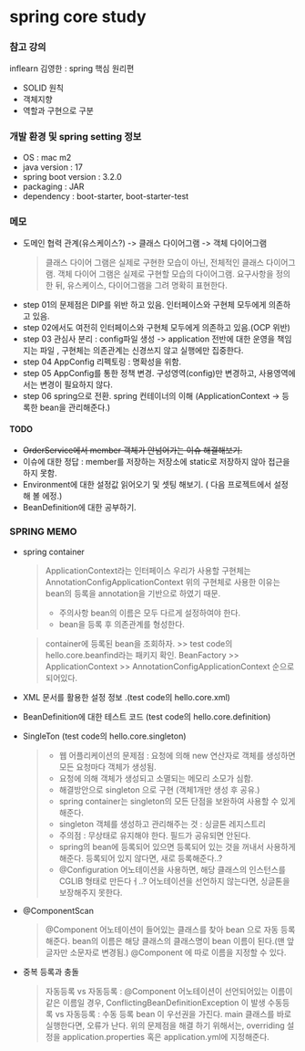 # spring core study

### 참고 강의
inflearn 김영한 : spring 핵심 원리편

+ SOLID 원칙
+ 객체지향
+ 역할과 구현으로 구분


### 개발 환경 및 spring setting 정보

+ OS : mac m2
+ java version : 17
+ spring boot version : 3.2.0
+ packaging : JAR
+ dependency : boot-starter, boot-starter-test

### 메모


+ 도메인 협력 관계(유스케이스?) -> 클래스 다이어그램 -> 객체 다이어그램 
    > 클래스 다이어 그램은 실제로 구현한 모습이 아닌, 전체적인 클래스 다이어그램.
      객체 다이어 그램은 실제로 구현할 모습의 다이어그램. 요구사항을 정의 한 뒤, 유스케이스, 다이어그램을 그려 명확히 표현한다.
+ step 01의 문제점은 DIP를 위반 하고 있음. 인터페이스와 구현체 모두에게 의존하고 있음.
+ step 02에서도 여전히 인터페이스와 구현체 모두에게 의존하고 있음.(OCP 위반)
+ step 03 관심사 분리 : config파일 생성 -> application 전반에 대한 운영을 책임지는 파일 , 구현체는 의존관계는 신경쓰지 않고 실행에만 집중한다.
+ step 04 AppConfig 리펙토링 : 명확성을 위함.
+ step 05 AppConfig를 통한 정책 변경. 구성영역(config)만 변경하고, 사용영역에서는 변경이 필요하지 않다.
+ step 06 spring으로 전환. spring 컨테이너의 이해 (ApplicationContext -> 등록한 bean을 관리해준다.)

#### TODO
+ ~~OrderService에서 member 객체가 안넘어가는 이슈 해결해보기.~~
+ 이슈에 대한 정답 :  member를 저장하는 저장소에 static로 저장하지 않아 접근을 하지 못함.
+ Environment에 대한 설정값 읽어오기 및 셋팅 해보기. ( 다음 프로젝트에서 설정 해 볼 에정.)
+ BeanDefinition에 대한 공부하기.

### SPRING MEMO
+ spring container 
  > ApplicationContext라는 인터페이스 우리가 사용할 구현체는 AnnotationConfigApplicationContext 
  > 위의 구현체로 사용한 이유는 bean의 등록을 annotation을 기반으로 하였기 때문. 
  > + 주의사항 bean의 이름은 모두 다르게 설정하여야 한다. 
  > + bean을 등록 후 의존관계를 형성한다.
    
  > container에 등록된 bean을 조회하자. >> test code의 hello.core.beanfind라는 패키지 확인.
  > BeanFactory >> ApplicationContext >>  AnnotationConfigApplicationContext 순으로 되어있다. 
  
+ XML 문서를 활용한 설정 정보 .(test code의 hello.core.xml)
  
+ BeanDefinition에 대한 테스트 코드 (test code의 hello.core.definition)
  
+ SingleTon (test code의 hello.core.singleton)
  > + 웹 어플리케이션의 문제점 : 요청에 의해 new 연산자로 객체를 생성하면 모든 요청마다 객체가 생성됨.
  > + 요청에 의해 객체가 생성되고 소멸되는 메모리 소모가 심함. 
  > + 해결방안으로 singleton 으로 구현 (객체1개만 생성 후  공유.)
  > + spring container는 singleton의 모든 단점을 보완하여 사용할 수 있게 해준다. 
  > + singleton 객체를 생성하고 관리해주는 것 : 싱글톤 레지스트리
  > + 주의점 : 무상태로 유지해야 한다.  필드가 공유되면 안된다. 
  > + spring의 bean에 등록되어 있으면 등록되어 있는 것을 꺼내서 사용하게 해준다. 등록되어 있지 않다면, 새로 등록해준다..? 
  > + @Configuration 어노테이션을 사용하면, 해당 클래스의 인스턴스를 CGLIB 형태로 만든다ㅓ..? 어노테이션을 선언하지 않는다면, 싱글톤을 보장해주지 못한다. 

+ @ComponentScan
  > @Component 어노테이션이 들어있는 클래스를 찾아 bean 으로 자동 등록 해준다. 
  > bean의 이름은 해당 클래스의 클래스명이 bean 이름이 된다.(맨 앞글자만 소문자로 변경됨.) @Component 에 따로 이름을 지정할 수 있다. 

+ 중복 등록과 충돌
  > 자동등록 vs 자동등록 : @Component 어노테이션이 선언되어있는 이름이 같은 이름일 경우, ConflictingBeanDefinitionException 이 발생
  > 수동등록 vs 자동등록 : 수동 등록 bean 이 우선권을 가진다. main 클래스를 바로 실행한다면, 오류가 난다. 
  > 위의 문제점을 해결 하기 위해서는, overriding 설정을 application.properties 혹은 application.yml에 지정해준다.